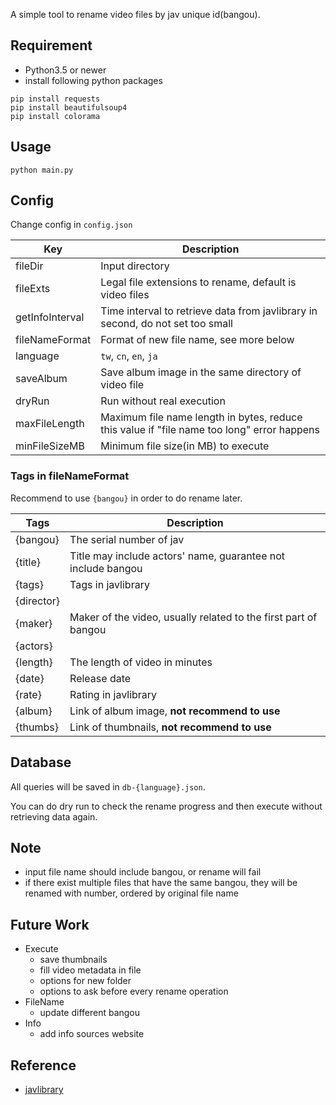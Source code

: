 A simple tool to rename video files by jav unique id(bangou).

## Requirement

- Python3.5 or newer
- install following python packages

```
pip install requests
pip install beautifulsoup4
pip install colorama
```

## Usage

`python main.py`

## Config

Change config in `config.json`

| Key             | Description                                                                                |
| --------------- | ------------------------------------------------------------------------------------------ |
| fileDir         | Input directory                                                                            |
| fileExts        | Legal file extensions to rename, default is video files                                    |
| getInfoInterval | Time interval to retrieve data from javlibrary in second, do not set too small             |
| fileNameFormat  | Format of new file name, see more below                                                    |
| language        | `tw`, `cn`, `en`, `ja`                                                                     |
| saveAlbum       | Save album image in the same directory of video file                                       |
| dryRun          | Run without real execution                                                                 |
| maxFileLength   | Maximum file name length in bytes, reduce this value if "file name too long" error happens |
| minFileSizeMB   | Minimum file size(in MB) to execute                                                        |

### Tags in fileNameFormat

Recommend to use `{bangou}` in order to do rename later.

| Tags       | Description                                                     |
| ---------- | --------------------------------------------------------------- |
| {bangou}   | The serial number of jav                                        |
| {title}    | Title may include actors' name, guarantee not include bangou    |
| {tags}     | Tags in javlibrary                                              |
| {director} |                                                                 |
| {maker}    | Maker of the video, usually related to the first part of bangou |
| {actors}   |                                                                 |
| {length}   | The length of video in minutes                                  |
| {date}     | Release date                                                    |
| {rate}     | Rating in javlibrary                                            |
| {album}    | Link of album image, **not recommend to use**                   |
| {thumbs}   | Link of thumbnails, **not recommend to use**                    |

## Database

All queries will be saved in `db-{language}.json`.

You can do dry run to check the rename progress and then execute without retrieving data again.

## Note

- input file name should include bangou, or rename will fail
- if there exist multiple files that have the same bangou, they will be renamed with number, ordered by original file name

## Future Work

- Execute
  - save thumbnails
  - fill video metadata in file
  - options for new folder
  - options to ask before every rename operation
- FileName
  - update different bangou
- Info
  - add info sources website

## Reference

- [javlibrary](http://javlibrary.com)
